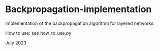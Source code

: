# Backpropagation-implementation

Implementation of the backpropagation algorithm for layered networks.

How to use: see how_to_use.py

July 2023
